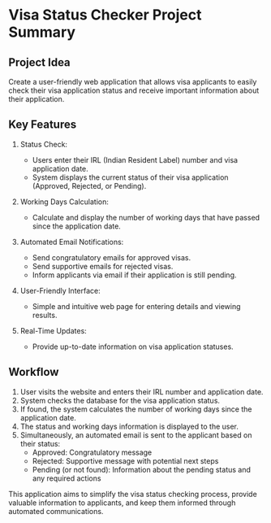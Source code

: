 # Visa Status Checker Project Summary

## Project Idea
Create a user-friendly web application that allows visa applicants to easily check their visa application status and receive important information about their application.

## Key Features

1. Status Check:
   - Users enter their IRL (Indian Resident Label) number and visa application date.
   - System displays the current status of their visa application (Approved, Rejected, or Pending).

2. Working Days Calculation:
   - Calculate and display the number of working days that have passed since the application date.

3. Automated Email Notifications:
   - Send congratulatory emails for approved visas.
   - Send supportive emails for rejected visas.
   - Inform applicants via email if their application is still pending.

4. User-Friendly Interface:
   - Simple and intuitive web page for entering details and viewing results.

5. Real-Time Updates:
   - Provide up-to-date information on visa application statuses.

## Workflow

1. User visits the website and enters their IRL number and application date.
2. System checks the database for the visa application status.
3. If found, the system calculates the number of working days since the application date.
4. The status and working days information is displayed to the user.
5. Simultaneously, an automated email is sent to the applicant based on their status:
   - Approved: Congratulatory message
   - Rejected: Supportive message with potential next steps
   - Pending (or not found): Information about the pending status and any required actions

This application aims to simplify the visa status checking process, provide valuable information to applicants, and keep them informed through automated communications.
